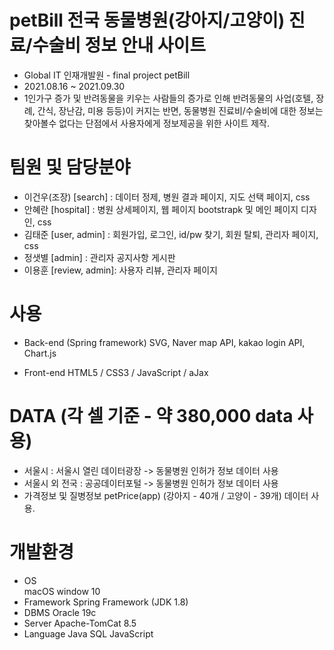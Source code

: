 # petBill 전국 동물병원(강아지/고양이) 진료/수술비 정보 안내 사이트
  - Global IT 인재개발원 - final project petBill
  - 2021.08.16 ~ 2021.09.30
  - 1인가구 증가 및 반려동물을 키우는 사람들의 증가로 인해 반려동물의 사업(호텔, 장례, 간식, 장난감, 미용 등등)이 커지는 반면,
    동물병원 진료비/수술비에 대한 정보는 찾아볼수 없다는 단점에서 사용자에게 정보제공을 위한 사이트 제작.

# 팀원 및 담당분야
  - 이건우(조장) [search] : 데이터 정제, 병원 결과 페이지, 지도 선택 페이지, css
  - 안혜란 [hospital] : 병원 상세페이지, 웹 페이지 bootstrapk 및 메인 페이지 디자인, css
  - 김태준 [user, admin] : 회원가입, 로그인, id/pw 찾기, 회원 탈퇴, 관리자 페이지, css
  - 정샛별 [admin] : 관리자 공지사항 게시판
  - 이용훈 [review, admin]: 사용자 리뷰, 관리자 페이지
  
# 사용
  - Back-end (Spring framework)
    SVG, Naver map API, kakao login API, Chart.js
  
  - Front-end
    HTML5 / CSS3 / JavaScript / aJax 

# DATA (각 셀 기준 - 약 380,000 data 사용)
  - 서울시 : 서울시 열린 데이터광장 -> 동물병원 인허가 정보 데이터 사용
  - 서울시 외 전국 : 공공데이터포털 -> 동물병원 인허가 정보 데이터 사용
  - 가격정보 및 질병정보
    petPrice(app) (강아지 - 40개 / 고양이 - 39개) 데이터 사용.
    
# 개발환경
  - OS  
      macOS 
      window 10 
  - Framework
      Spring Framework (JDK 1.8)
  - DBMS
      Oracle 19c
  - Server
      Apache-TomCat 8.5
  - Language
      Java
      SQL
      JavaScript
      
    
  
